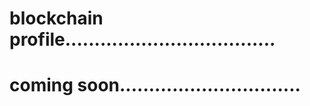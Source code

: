# blockchain profile....................................
# coming soon...............................
